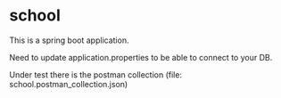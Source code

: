 # school
This is a spring boot application.

Need to update application.properties to be able to connect to your DB.

Under test there is the postman collection (file: school.postman_collection.json)
